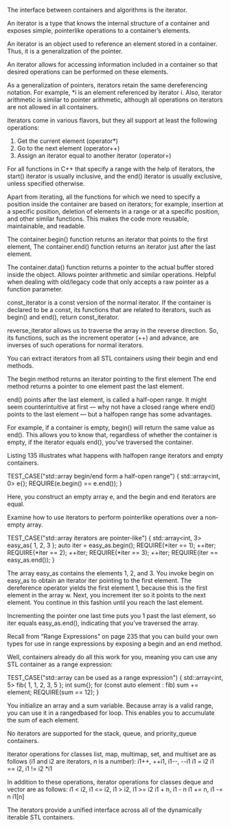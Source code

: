 The interface between containers and algorithms is the iterator.

An iterator is a type that knows the internal structure of a container and exposes simple, pointer­like operations to a container’s elements.

An iterator is an object used to reference an element stored in a container. Thus, it is a generalization of the pointer.

An iterator allows for accessing information included in a container so that desired operations can be performed on these elements.

As a generalization of pointers, iterators retain the same dereferencing notation. For example, *i is an element referenced by iterator i. Also, iterator arithmetic is similar to pointer arithmetic, although all operations on iterators are not allowed in all containers.





Iterators come in various flavors, but they all support at least the following operations:
1. Get the current element (operator*)
2. Go to the next element (operator++)
3. Assign an iterator equal to another iterator (operator=)






For all functions in C++ that specify a range with the help of iterators, the start() iterator is usually inclusive, and the end() iterator is usually exclusive, unless specified otherwise.


Apart from iterating, all the functions for which we need to specify a position inside the container are based on iterators; for example, insertion at a specific position, deletion
of elements in a range or at a specific position, and other similar functions. This makes the code more reusable, maintainable, and readable.

The container.begin() function returns an iterator that points to the first element,
The container.end() function returns an iterator just after the last element.

The container.data() function returns a pointer to the actual buffer stored inside the object. Allows pointer arithmetic and similar operations. Helpful when dealing with old/legacy code that only accepts a raw pointer as a function parameter.

const_iterator is a const version of the normal iterator. If
the container is declared to be a const, its functions that are related to iterators, such as begin() and end(), return const_iterator.

reverse_iterator allows us to traverse the array in the reverse direction. So, its functions, such as the increment operator (++) and advance, are inverses of such operations for normal iterators.







You can extract iterators from all STL containers using their begin and end methods.

The begin method returns an iterator pointing to the first element
The end method returns a pointer to one element past the last element.


end() points after the last element, is called a half-open range. It might seem counterintuitive at first — why not have a closed range where end() points to the last element — but a halfopen range has some advantages.

For example, if a container is empty, begin() will return the same value as end(). This allows you to know that, regardless of whether the container is empty, if the iterator equals end(), you’ve traversed the container.

Listing 13­5 illustrates what happens with half­open range iterators and
empty containers.

TEST_CASE("std::array begin/end form a half-open range") {
	std::array<int, 0> e{};
	REQUIRE(e.begin() == e.end());
}

Here, you construct an empty array e, and the begin and end iterators are equal.

Examine how to use iterators to perform pointer­like operations over a non­empty array.

TEST_CASE("std::array iterators are pointer-like") {
	std::array<int, 3> easy_as{ 1, 2, 3 };
	auto iter = easy_as.begin();
	REQUIRE(*iter == 1);
	++iter;
	REQUIRE(*iter == 2);
	++iter;
	REQUIRE(*iter == 3);
	++iter;
	REQUIRE(iter == easy_as.end());
}

The array easy_as contains the elements 1, 2, and 3.
You invoke begin on easy_as to obtain an iterator iter pointing to the first element.
The dereference operator yields the first element 1, because this is the first element in the array w.
Next, you increment iter so it points to the next element.
You continue in this fashion until you reach the last element.

Incrementing the pointer one last time puts you 1 past the last element, so iter equals easy_as.end(), indicating that you’ve traversed the array.

Recall from “Range Expressions” on page 235 that you can build your own types for use in range expressions by exposing a begin and an end method.

Well, containers already do all this work for you, meaning you can use any
STL container as a range expression:

TEST_CASE("std::array can be used as a range expression") {
	std::array<int, 5> fib{ 1, 1, 2, 3, 5 };
	int sum{};
	for (const auto element : fib)
	sum += element;
	REQUIRE(sum == 12);
}

You initialize an array and a sum variable. Because array is a valid
range, you can use it in a ranged­based for loop. This enables you to
accumulate the sum of each element.





















No iterators are supported for the stack, queue, and priority_queue containers.

Iterator operations for classes list, map, multimap, set, and multiset are as follows (i1 and i2 are iterators, n is a number):
	 i1++, ++i1, i1--, --i1
	 i1 = i2
	 i1 == i2, i1 != i2
	 *i1

In addition to these operations, iterator operations for classes deque and vector are as follows:
	 i1 < i2, i1 <= i2, i1 > i2, i1 >= i2
	 i1 + n, i1 - n
	 i1 += n, i1 -= n
	 i1[n]

The iterators provide a unified interface across all of the dynamically iterable STL containers.
